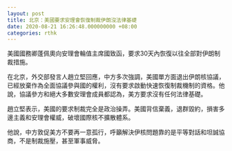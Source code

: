 ```yaml
---
layout: post
title: 北京：美國要求安理會恢復制裁伊朗沒法律基礎
date: 2020-08-21 16:26:48.000000000 +08:00
categories: rthk
---
```


美國國務卿蓬佩奧向安理會輪值主席國致函，要求30天內恢復以往全部對伊朗制裁措施。

在北京，外交部發言人趙立堅回應，中方多次強調，美國單方面退出伊朗核協議，已經放棄作為全面協議參與國的權利，沒有要求啟動快速恢復制裁機制的資格。他說，協議參方和絕大多數安理會成員都認為，美方要求沒有任何法律基礎。

趙立堅表示，美國的要求制裁完全是政治操弄。美國背信棄義，退群毀約，損害多邊主義和安理會權威，破壞國際核不擴散體系。

他說，中方敦促美方不要再一意孤行，呼籲解決伊核問題靠的是平等對話和坦誠協商，不是制裁施壓，甚至軍事威脅。
